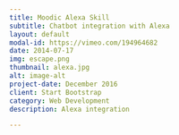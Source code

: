 ```yaml
---
title: Moodic Alexa Skill
subtitle: Chatbot integration with Alexa
layout: default
modal-id: https://vimeo.com/194964682
date: 2014-07-17
img: escape.png
thumbnail: alexa.jpg
alt: image-alt
project-date: December 2016
client: Start Bootstrap
category: Web Development
description: Alexa integration

---
```


